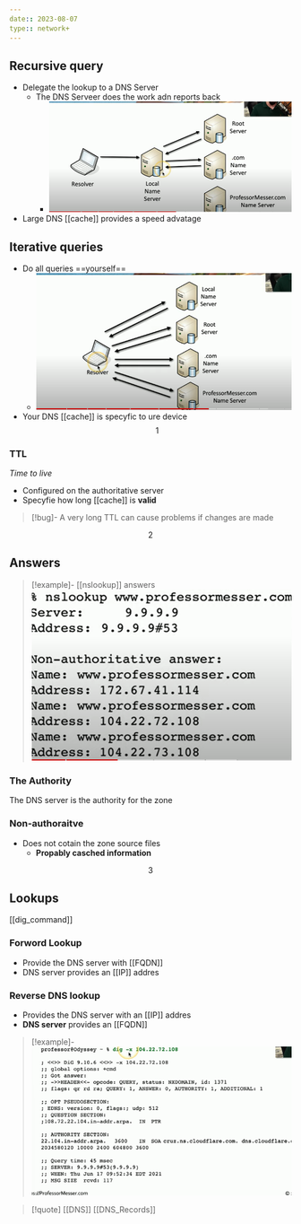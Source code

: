```yaml
---
date:: 2023-08-07
type:: network+
---
```


## Recursive query 
- Delegate the lookup to a DNS Server 
	- The DNS Serveer does the work adn reports back
		- ![ReqursiveQuery_visual.png](/static/ReqursiveQuery_visual.png)
- Large DNS [[cache]] provides a speed advatage

## Iterative queries 
- Do all queries ==yourself==
	- ![IterativeDNSQuery_visual.png](/static/IterativeDNSQuery_visual.png)
- Your DNS [[cache]]  is specyfic to ure device  
$$1$$
### TTL
*Time to live*
- Configured on the authoritative server 
- Specyfie how long [[cache]] is **valid**
>[!bug]-
>A very long TTL can cause problems if changes are made 

$$2$$
## Answers 
>[!example]- [[nslookup]] answers 
>![AnswersDNSAuthority_visiual.png](/static/AnswersDNSAuthority_visiual.png)
### The Authority 
The DNS server is the authority for the zone 

### Non-authoraitve 
- Does not cotain the zone source files 
	- **Propably casched information**

$$3$$
## Lookups 
[[dig_command]]

### Forword Lookup 
- Provide the DNS server with [[FQDN]]
- DNS server provides an [[IP]] addres 

### Reverse DNS lookup 
- Provides the DNS server with an [[IP]] addres 
- **DNS server** provides an [[FQDN]] 
>[!example]-
>![ReverseDNSExample_visual.png](/static/ReverseDNSExample_visual.png)

>[!quote] [[DNS]] [[DNS_Records]]
